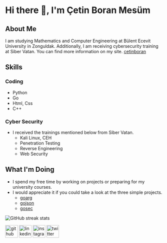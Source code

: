 # Hi there 👋, I'm Çetin Boran Mesüm


## About Me
I am studying Mathematics and Computer Engineering at Bülent Ecevit University in Zonguldak. Additionally, I am receiving cybersecurity training at Siber Vatan. You can find more information on my site. [cetinboran](https://cetinboran.github.io)

## Skills
### Coding
  + Python
  + Go
  + Html, Css
  + C++
### Cyber Security
+ I received the trainings mentioned below from Siber Vatan.
  + Kali Linux, CEH
  + Penetration Testing
  + Reverse Engineering
  + Web Security

## What I'm Doing
+ I spend my free time by working on projects or preparing for my university courses.
+ I would appreciate it if you could take a look at the three simple projects.
    + [goarg](https://github.com/cetinboran/goarg)
    + [gojson](https://github.com/cetinboran/gojson)
    + [gosec](https://github.com/cetinboran/GoSec)
 
![GitHub streak stats](https://streak-stats.demolab.com/?user=cetinboran)  

[<img src='https://cdn.jsdelivr.net/npm/simple-icons@3.0.1/icons/github.svg' alt='github' height='40'>](https://github.com/cetinboran)  [<img src='https://cdn.jsdelivr.net/npm/simple-icons@3.0.1/icons/linkedin.svg' alt='linkedin' height='40'>](https://www.linkedin.com/in/cetinboran-mesum/)  [<img src='https://cdn.jsdelivr.net/npm/simple-icons@3.0.1/icons/instagram.svg' alt='instagram' height='40'>](https://www.instagram.com/2023an_m/)  [<img src='https://cdn.jsdelivr.net/npm/simple-icons@3.0.1/icons/twitter.svg' alt='twitter' height='40'>](https://twitter.com/2023anM)  



